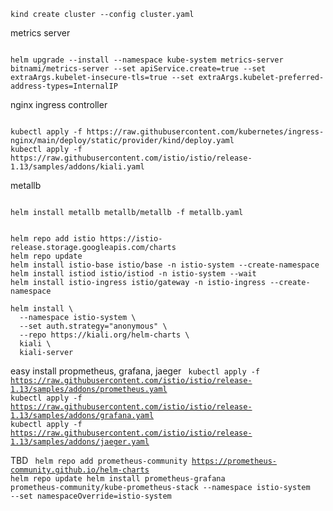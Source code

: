 <code>
kind create cluster --config cluster.yaml
</code>

metrics server

<code>
helm upgrade --install --namespace kube-system metrics-server bitnami/metrics-server --set apiService.create=true --set extraArgs.kubelet-insecure-tls=true --set extraArgs.kubelet-preferred-address-types=InternalIP
</code>

nginx ingress controller

<code>
kubectl apply -f https://raw.githubusercontent.com/kubernetes/ingress-nginx/main/deploy/static/provider/kind/deploy.yaml
kubectl apply -f https://raw.githubusercontent.com/istio/istio/release-1.13/samples/addons/kiali.yaml
</code>

metallb

<code>
helm install metallb metallb/metallb -f metallb.yaml

</code>

<code>
helm repo add istio https://istio-release.storage.googleapis.com/charts
helm repo update
helm install istio-base istio/base -n istio-system --create-namespace
helm install istiod istio/istiod -n istio-system --wait
helm install istio-ingress istio/gateway -n istio-ingress --create-namespace
</code>

<code>
helm install \
  --namespace istio-system \
  --set auth.strategy="anonymous" \
  --repo https://kiali.org/helm-charts \
  kiali \
  kiali-server
</code>

easy install propmetheus, grafana, jaeger
<code>
kubectl apply -f https://raw.githubusercontent.com/istio/istio/release-1.13/samples/addons/prometheus.yaml
kubectl apply -f https://raw.githubusercontent.com/istio/istio/release-1.13/samples/addons/grafana.yaml
kubectl apply -f https://raw.githubusercontent.com/istio/istio/release-1.13/samples/addons/jaeger.yaml
</code>

TBD
<code>
helm repo add prometheus-community https://prometheus-community.github.io/helm-charts 
helm repo update
helm install prometheus-grafana prometheus-community/kube-prometheus-stack --namespace istio-system --set namespaceOverride=istio-system

</code>
